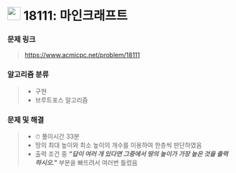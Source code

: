 # <img src="https://d2gd6pc034wcta.cloudfront.net/tier/8.svg" width="30">  18111: 마인크래프트

### 문제 링크

> https://www.acmicpc.net/problem/18111



### 알고리즘 분류

>- 구현
>- 브루트포스 알고리즘 



### 문제 및 해결

>- ⏱ 풀이시간 33분
>- 땅의 최대 높이와 최소 높이의 개수를 이용하여 한층씩 판단하였음
>- 출력 조건 중 ***"답이 여러 개 있다면 그중에서 땅의 높이가 가장 높은 것을 출력하시오."*** 부분을 빠뜨려서 여러번 틀렸음

